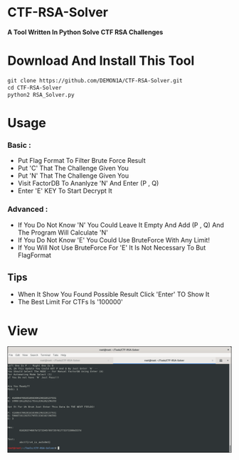 # CTF-RSA-Solver
**A Tool Written In Python Solve CTF RSA Challenges**
# Download And Install This Tool
```
git clone https://github.com/DEMON1A/CTF-RSA-Solver.git
cd CTF-RSA-Solver
python2 RSA_Solver.py
```
# Usage
### Basic :
- Put Flag Format To Filter Brute Force Result
- Put 'C' That The Challenge Given You 
- Put 'N' That The Challenge Given You
- Visit FactorDB To Ananlyze 'N' And Enter (P , Q)
- Enter 'E' KEY To Start Decrypt It

### Advanced :
- If You Do Not Know 'N' You Could Leave It Empty And Add (P , Q) And The Program Will Calculate 'N'
- If You Do Not Know 'E' You Could Use BruteForce With Any Limit!
- If You Will Not Use BruteForce For 'E' It Is Not Necessary To But FlagFormat

## Tips
- When It Show You Found Possible Result Click 'Enter' TO Show It
- The Best Limit For CTFs Is '100000'

# View
![](CTF-RSA-Solver/View-New.png)

